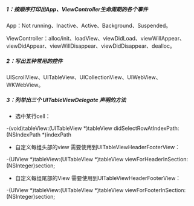 ##### 1：按顺序打印出App、ViewController生命周期的各个事件

App：Not running、Inactive、Active、Background、Suspended。

ViewController：alloc/init、loadView、viewDidLoad、viewWillAppear、viewDidAppear、viewWillDisappear、viewDidDisappear、dealloc。

##### 2：写出五种常用的控件

UIScrollView、UITableView、UICollectionView、UIWebView、WKWebView。

##### 3：列举出三个 UITableViewDelegate 声明的方法

- 选中某⾏cell：

-(void)tableView:(UITableView *)tableView didSelectRowAtIndexPath:(NSIndexPath *)indexPath

- ⾃定义每组头部的view 需要使⽤到UITableViewHeaderFooterView：

-(UIView *)tableView:(UITableView *)tableView viewForHeaderInSection:(NSInteger)section;

- ⾃定义每组尾部的View 需要使⽤到UITableViewHeaderFooterView：

-(UIView *)tableView:(UITableView *)tableView viewForFooterInSection:(NSInteger)section;